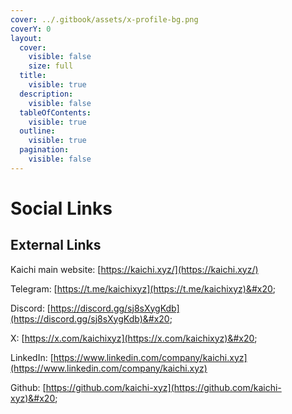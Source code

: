 ```yaml
---
cover: ../.gitbook/assets/x-profile-bg.png
coverY: 0
layout:
  cover:
    visible: false
    size: full
  title:
    visible: true
  description:
    visible: false
  tableOfContents:
    visible: true
  outline:
    visible: true
  pagination:
    visible: false
---
```


# Social Links

## External Links

Kaichi main website: [https://kaichi.xyz/](https://kaichi.xyz/)

Telegram: [https://t.me/kaichixyz](https://t.me/kaichixyz)&#x20;

Discord: [https://discord.gg/sj8sXygKdb](https://discord.gg/sj8sXygKdb)&#x20;

X: [https://x.com/kaichixyz](https://x.com/kaichixyz)&#x20;

LinkedIn: [https://www.linkedin.com/company/kaichi.xyz](https://www.linkedin.com/company/kaichi.xyz)

Github: [https://github.com/kaichi-xyz](https://github.com/kaichi-xyz)&#x20;




